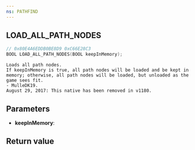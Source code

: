 ```yaml
---
ns: PATHFIND
---
```

## LOAD_ALL_PATH_NODES

```c
// 0x80E4A6EDDB0BE8D9 0xC66E28C3
BOOL LOAD_ALL_PATH_NODES(BOOL keepInMemory);
```

```
Loads all path nodes.  
If keepInMemory is true, all path nodes will be loaded and be kept in memory; otherwise, all path nodes will be loaded, but unloaded as the game sees fit.  
- MulleDK19.  
August 29, 2017: This native has been removed in v1180.  
```

## Parameters
* **keepInMemory**: 

## Return value
